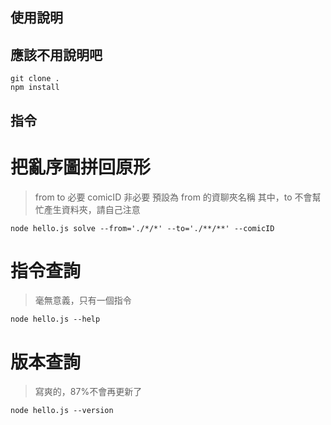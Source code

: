 ## 使用說明

## 應該不用說明吧

```
git clone .
npm install
```

## 指令

# 把亂序圖拼回原形

> from to 必要
> comicID 非必要 預設為 from 的資聊夾名稱
> 其中，to 不會幫忙產生資料夾，請自己注意

```
node hello.js solve --from='./*/*' --to='./**/**' --comicID
```

# 指令查詢
> 毫無意義，只有一個指令

```
node hello.js --help
```

# 版本查詢
> 寫爽的，87%不會再更新了

```
node hello.js --version
```
